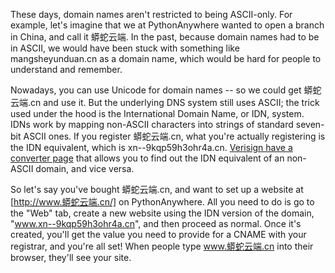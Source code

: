 <!--
.. title: International Domain Names
.. slug: InternationalDomainNames
.. date: 2017-03-31
.. tags:
.. category:
.. link:
.. description:
.. type: text
-->

These days, domain names aren't restricted to being ASCII-only.  For example,
let's imagine that we at PythonAnywhere wanted to open a branch in China, and
call it 蟒蛇云端.  In the past, because domain names had to be in ASCII, we
would have been stuck with something like mangsheyunduan.cn as a domain name,
which would be hard for people to understand and remember.

Nowadays, you can use Unicode for domain names -- so we could get 蟒蛇云端.cn
and use it.  But the underlying DNS system still uses ASCII; the trick used
under the hood is the International Domain Name, or IDN, system.  IDNs work by mapping
non-ASCII characters into strings of standard seven-bit ASCII ones.  If you
register 蟒蛇云端.cn, what you're actually registering is the IDN equivalent,
which is xn--9kqp59h3ohr4a.cn.  [Verisign have a converter page](http://mct.verisign-grs.com/)
that allows you to find out the IDN equivalent of an non-ASCII domain, and
vice versa.

So let's say you've bought 蟒蛇云端.cn, and want to set up a website at
[http://www.蟒蛇云端.cn/] on PythonAnywhere.  All you need to do is go to the
"Web" tab, create a new website using the IDN version of the domain, "www.xn--9kqp59h3ohr4a.cn",
and then proceed as normal.  Once it's created, you'll get the value you
need to provide for a CNAME with your registrar, and you're all set!  When
people type www.蟒蛇云端.cn into their browser, they'll see your site.


